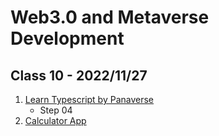 # Web3.0 and Metaverse Development

## Class 10 - 2022/11/27

1. [Learn Typescript by Panaverse](https://github.com/panaverse/learn-typescript)
   - Step 04
2. [Calculator App](https://github.com/hassan-ak/wmd-ts-calculator)
